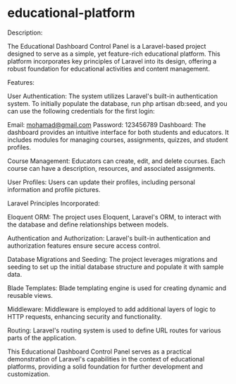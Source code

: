 # educational-platform
Description:

The Educational Dashboard Control Panel is a Laravel-based project designed to serve as a simple, yet feature-rich educational platform. This platform incorporates key principles of Laravel into its design, offering a robust foundation for educational activities and content management.

Features:

User Authentication: The system utilizes Laravel's built-in authentication system. To initially populate the database, run php artisan db:seed, and you can use the following credentials for the first login:

Email: mohamad@gmail.com
Password: 123456789
Dashboard: The dashboard provides an intuitive interface for both students and educators. It includes modules for managing courses, assignments, quizzes, and student profiles.

Course Management: Educators can create, edit, and delete courses. Each course can have a description, resources, and associated assignments.

User Profiles: Users can update their profiles, including personal information and profile pictures.

Laravel Principles Incorporated:

Eloquent ORM: The project uses Eloquent, Laravel's ORM, to interact with the database and define relationships between models.

Authentication and Authorization: Laravel's built-in authentication and authorization features ensure secure access control.

Database Migrations and Seeding: The project leverages migrations and seeding to set up the initial database structure and populate it with sample data.

Blade Templates: Blade templating engine is used for creating dynamic and reusable views.

Middleware: Middleware is employed to add additional layers of logic to HTTP requests, enhancing security and functionality.

Routing: Laravel's routing system is used to define URL routes for various parts of the application.

This Educational Dashboard Control Panel serves as a practical demonstration of Laravel's capabilities in the context of educational platforms, providing a solid foundation for further development and customization.
